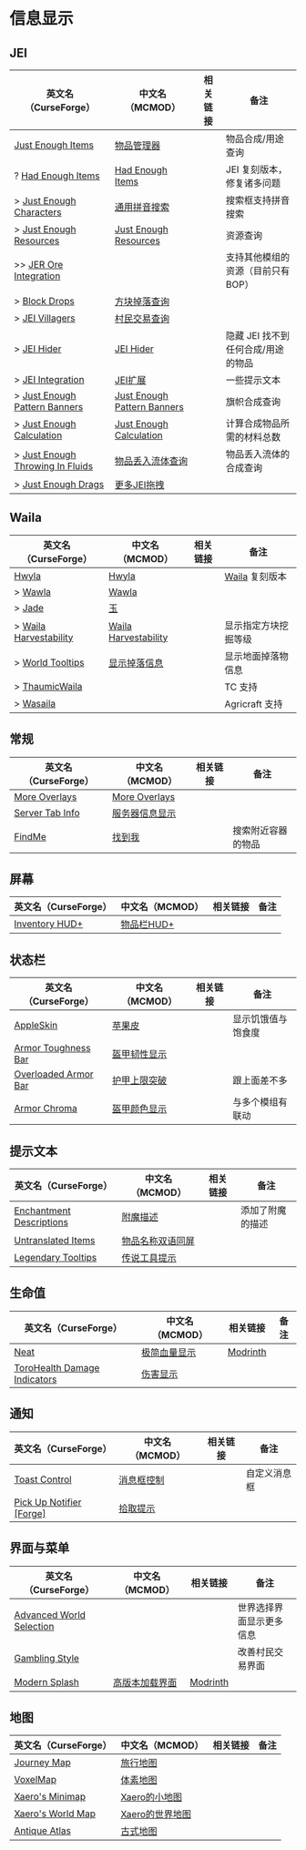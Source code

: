 # 信息显示

## JEI

| 英文名（CurseForge）                                                                                      | 中文名（MCMOD）                                                     | 相关链接 | 备注                               |
| --------------------------------------------------------------------------------------------------------- | ------------------------------------------------------------------- | -------- | ---------------------------------- |
| [Just Enough Items](https://www.curseforge.com/minecraft/mc-mods/jei)                                     | [物品管理器](https://www.mcmod.cn/class/459.html)                   |          | 物品合成/用途查询                  |
| ? [Had Enough Items](https://www.curseforge.com/minecraft/mc-mods/had-enough-items)                       | [Had Enough Items](https://www.mcmod.cn/class/5881.html)            |          | JEI 复刻版本，修复诸多问题         |
| > [Just Enough Characters](https://www.curseforge.com/minecraft/mc-mods/just-enough-characters)           | [通用拼音搜索](https://www.mcmod.cn/class/840.html)                 |          | 搜索框支持拼音搜索                 |
| > [Just Enough Resources](https://www.curseforge.com/minecraft/mc-mods/just-enough-resources-jer)         | [Just Enough Resources](https://www.mcmod.cn/class/855.html)        |          | 资源查询                           |
| >> [JER Ore Integration](https://www.curseforge.com/minecraft/mc-mods/jer-ore-integration)                |                                                                     |          | 支持其他模组的资源（目前只有 BOP） |
| > [Block Drops](https://www.curseforge.com/minecraft/mc-mods/block-drops-jei-addon)                       | [方块掉落查询](https://www.mcmod.cn/class/997.html)                 |          |                                    |
| > [JEI Villagers](https://www.curseforge.com/minecraft/mc-mods/jei-villagers)                             | [村民交易查询](https://www.mcmod.cn/class/2143.html)                |          |                                    |
| > [JEI Hider](https://www.curseforge.com/minecraft/mc-mods/jei-hider)                                     | [JEI Hider](https://www.mcmod.cn/class/1754.html)                   |          | 隐藏 JEI 找不到任何合成/用途的物品 |
| > [JEI Integration](https://www.curseforge.com/minecraft/mc-mods/jei-integration)                         | [JEI扩展](https://www.mcmod.cn/class/2077.html)                     |          | 一些提示文本                       |
| > [Just Enough Pattern Banners](https://www.curseforge.com/minecraft/mc-mods/just-enough-pattern-banners) | [Just Enough Pattern Banners](https://www.mcmod.cn/class/1273.html) |          | 旗帜合成查询                       |
| > [Just Enough Calculation](https://www.curseforge.com/minecraft/mc-mods/just-enough-calculation)         | [Just Enough Calculation](https://www.mcmod.cn/class/3643.html)     |          | 计算合成物品所需的材料总数         |
| > [Just Enough Throwing In Fluids](https://www.curseforge.com/minecraft/mc-mods/jetif)                    | [物品丢入流体查询](https://www.mcmod.cn/class/2094.html)            |          | 物品丢入流体的合成查询             |
| > [Just Enough Drags](https://www.curseforge.com/minecraft/mc-mods/just-enough-drags)                     | [更多JEI拖拽](https://www.mcmod.cn/class/3626.html)                 |          |                                    |

## Waila

| 英文名（CurseForge）                                                                        | 中文名（MCMOD）                                             | 相关链接 | 备注                                                                 |
| ------------------------------------------------------------------------------------------- | ----------------------------------------------------------- | -------- | -------------------------------------------------------------------- |
| [Hwyla](https://www.curseforge.com/minecraft/mc-mods/hwyla)                                 | [Hwyla](https://www.mcmod.cn/class/668.html)                |          | [Waila](https://www.curseforge.com/minecraft/mc-mods/waila) 复刻版本 |
| > [Wawla](https://www.curseforge.com/minecraft/mc-mods/wawla-what-are-we-looking-at)        | [Wawla](https://www.mcmod.cn/class/1201.html)               |          |                                                                      |
| > [Jade](https://www.curseforge.com/minecraft/mc-mods/jade)                                 | [玉](https://www.mcmod.cn/class/3482.html)                  |          |                                                                      |
| > [Waila Harvestability](https://www.curseforge.com/minecraft/mc-mods/waila-harvestability) | [Waila Harvestability](https://www.mcmod.cn/class/666.html) |          | 显示指定方块挖掘等级                                                 |
| > [World Tooltips](https://www.curseforge.com/minecraft/mc-mods/world-tooltips)             | [显示掉落信息](https://www.mcmod.cn/class/2682.html)        |          | 显示地面掉落物信息                                                   |
| > [ThaumicWaila](https://www.curseforge.com/minecraft/mc-mods/thaumicwaila)                 |                                                             |          | TC 支持                                                              |
| > [Wasaila](https://www.curseforge.com/minecraft/mc-mods/wasaila)                           |                                                             |          | Agricraft 支持                                                       |

## 常规

| 英文名（CurseForge）                                                            | 中文名（MCMOD）                                        | 相关链接 | 备注               |
| ------------------------------------------------------------------------------- | ------------------------------------------------------ | -------- | ------------------ |
| [More Overlays](https://www.curseforge.com/minecraft/mc-mods/more-overlays)     | [More Overlays](https://www.mcmod.cn/class/2597.html)  |          |                    |
| [Server Tab Info](https://www.curseforge.com/minecraft/mc-mods/server-tab-info) | [服务器信息显示](https://www.mcmod.cn/class/2717.html) |          |                    |
| [FindMe](https://www.curseforge.com/minecraft/mc-mods/findme)                   | [找到我](https://www.mcmod.cn/class/2156.html)         |          | 搜索附近容器的物品 |

## 屏幕

| 英文名（CurseForge）                                                               | 中文名（MCMOD）                                    | 相关链接 | 备注 |
| ---------------------------------------------------------------------------------- | -------------------------------------------------- | -------- | ---- |
| [Inventory HUD+](https://www.curseforge.com/minecraft/mc-mods/inventory-hud-forge) | [物品栏HUD+](https://www.mcmod.cn/class/3395.html) |          |      |

## 状态栏

| 英文名（CurseForge）                                                                      | 中文名（MCMOD）                                      | 相关链接 | 备注               |
| ----------------------------------------------------------------------------------------- | ---------------------------------------------------- | -------- | ------------------ |
| [AppleSkin](https://www.curseforge.com/minecraft/mc-mods/appleskin)                       | [苹果皮](https://www.mcmod.cn/class/744.html)        |          | 显示饥饿值与饱食度 |
| [Armor Toughness Bar](https://www.curseforge.com/minecraft/mc-mods/armor-toughness-bar)   | [盔甲韧性显示](https://www.mcmod.cn/class/2964.html) |          |                    |
| [Overloaded Armor Bar](https://www.curseforge.com/minecraft/mc-mods/overloaded-armor-bar) | [护甲上限突破](https://www.mcmod.cn/class/3131.html) |          | 跟上面差不多       |
| [Armor Chroma](https://www.curseforge.com/minecraft/mc-mods/armor-chroma)                 | [盔甲颜色显示](https://www.mcmod.cn/class/3164.html) |          | 与多个模组有联动   |

## 提示文本

| 英文名（CurseForge）                                                                              | 中文名（MCMOD）                                          | 相关链接 | 备注             |
| ------------------------------------------------------------------------------------------------- | -------------------------------------------------------- | -------- | ---------------- |
| [Enchantment Descriptions](https://www.curseforge.com/minecraft/mc-mods/enchantment-descriptions) | [附魔描述](https://www.mcmod.cn/class/1945.html)         |          | 添加了附魔的描述 |
| [Untranslated Items](https://www.curseforge.com/minecraft/mc-mods/untranslated-items)             | [物品名称双语同屏](https://www.mcmod.cn/class/3055.html) |          |                  |
| [Legendary Tooltips](https://www.curseforge.com/minecraft/mc-mods/legendary-tooltips)             | [传说工具提示](https://www.mcmod.cn/class/5396.html)     |          |                  |

## 生命值

| 英文名（CurseForge）                                                                                      | 中文名（MCMOD）                                     | 相关链接                                  | 备注 |
| --------------------------------------------------------------------------------------------------------- | --------------------------------------------------- | ----------------------------------------- | ---- |
| [Neat](https://www.curseforge.com/minecraft/mc-mods/neat)                                                 | [极简血量显示](https://www.mcmod.cn/class/619.html) | [Modrinth](https://modrinth.com/mod/neat) |      |
| [ToroHealth Damage Indicators](https://www.curseforge.com/minecraft/mc-mods/torohealth-damage-indicators) | [伤害显示](https://www.mcmod.cn/class/1015.html)    |                                           |      |

## 通知

| 英文名（CurseForge）                                                                      | 中文名（MCMOD）                                    | 相关链接 | 备注         |
| ----------------------------------------------------------------------------------------- | -------------------------------------------------- | -------- | ------------ |
| [Toast Control](https://www.curseforge.com/minecraft/mc-mods/toast-control)               | [消息框控制](https://www.mcmod.cn/class/1758.html) |          | 自定义消息框 |
| [Pick Up Notifier [Forge]](https://www.curseforge.com/minecraft/mc-mods/pick-up-notifier) | [拾取提示](https://www.mcmod.cn/class/5216.html)   |          |              |

## 界面与菜单

| 英文名（CurseForge）                                                                              | 中文名（MCMOD）                                        | 相关链接                                           | 备注                     |
| ------------------------------------------------------------------------------------------------- | ------------------------------------------------------ | -------------------------------------------------- | ------------------------ |
| [Advanced World Selection](https://www.curseforge.com/minecraft/mc-mods/advanced-world-selection) |                                                        |                                                    | 世界选择界面显示更多信息 |
| [Gambling Style](https://www.curseforge.com/minecraft/mc-mods/gambling-style)                     |                                                        |                                                    | 改善村民交易界面         |
| [Modern Splash](https://www.curseforge.com/minecraft/mc-mods/modern-splash)                       | [高版本加载界面](https://www.mcmod.cn/class/6538.html) | [Modrinth](https://modrinth.com/mod/modern-splash) |                          |

## 地图

| 英文名（CurseForge）                                                               | 中文名（MCMOD）                                         | 相关链接 | 备注 |
| ---------------------------------------------------------------------------------- | ------------------------------------------------------- | -------- | ---- |
| [Journey Map](https://www.curseforge.com/minecraft/mc-mods/journeymap)             | [旅行地图](https://www.mcmod.cn/class/198.html)         |          |      |
| [VoxelMap](https://www.curseforge.com/minecraft/mc-mods/voxelmap)                  | [体素地图](https://www.mcmod.cn/class/981.html)         |          |      |
| [Xaero's Minimap](https://www.curseforge.com/minecraft/mc-mods/xaeros-minimap)     | [Xaero的小地图](https://www.mcmod.cn/class/1701.html)   |          |      |
| [Xaero's World Map](https://www.curseforge.com/minecraft/mc-mods/xaeros-world-map) | [Xaero的世界地图](https://www.mcmod.cn/class/1483.html) |          |      |
| [Antique Atlas](https://www.curseforge.com/minecraft/mc-mods/antique-atlas)        | [古式地图](https://www.mcmod.cn/class/1308.html)        |          |      |
